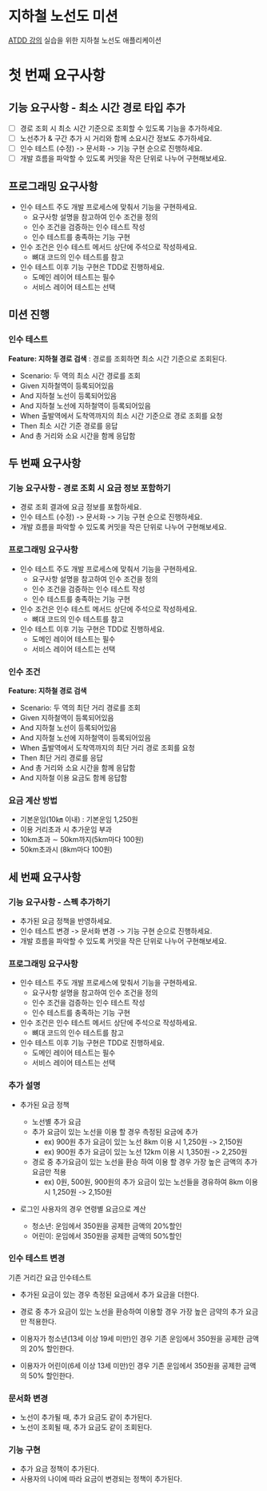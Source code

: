 # 지하철 노선도 미션
[ATDD 강의](https://edu.nextstep.camp/c/R89PYi5H) 실습을 위한 지하철 노선도 애플리케이션

# 첫 번째 요구사항

## 기능 요구사항 - 최소 시간 경로 타입 추가

- [ ] 경로 조회 시 최소 시간 기준으로 조회할 수 있도록 기능을 추가하세요.
- [ ] 노선추가 & 구간 추가 시 거리와 함께 소요시간 정보도 추가하세요.
- [ ] 인수 테스트 (수정) -> 문서화 -> 기능 구현 순으로 진행하세요.
- [ ] 개발 흐름을 파악할 수 있도록 커밋을 작은 단위로 나누어 구현해보세요.

## 프로그래밍 요구사항

- 인수 테스트 주도 개발 프로세스에 맞춰서 기능을 구현하세요.
  - 요구사항 설명을 참고하여 인수 조건을 정의
  - 인수 조건을 검증하는 인수 테스트 작성
  - 인수 테스트를 충족하는 기능 구현
- 인수 조건은 인수 테스트 메서드 상단에 주석으로 작성하세요.
  - 뼈대 코드의 인수 테스트를 참고
- 인수 테스트 이후 기능 구현은 TDD로 진행하세요.
  - 도메인 레이어 테스트는 필수
  - 서비스 레이어 테스트는 선택

## 미션 진행

### 인수 테스트

**Feature: 지하철 경로 검색** : 경로를 조회하면 최소 시간 기준으로 조회된다.

- Scenario: 두 역의 최소 시간 경로를 조회
- Given 지하철역이 등록되어있음
- And 지하철 노선이 등록되어있음
- And 지하철 노선에 지하철역이 등록되어있음
- When 출발역에서 도착역까지의 최소 시간 기준으로 경로 조회를 요청
- Then 최소 시간 기준 경로를 응답
- And 총 거리와 소요 시간을 함께 응답함


## 두 번째 요구사항

### 기능 요구사항 - 경로 조회 시 요금 정보 포함하기

- 경로 조회 결과에 요금 정보를 포함하세요.
- 인수 테스트 (수정) -> 문서화 -> 기능 구현 순으로 진행하세요.
- 개발 흐름을 파악할 수 있도록 커밋을 작은 단위로 나누어 구현해보세요.

### 프로그래밍 요구사항

- 인수 테스트 주도 개발 프로세스에 맞춰서 기능을 구현하세요.
  - 요구사항 설명을 참고하여 인수 조건을 정의
  - 인수 조건을 검증하는 인수 테스트 작성
  - 인수 테스트를 충족하는 기능 구현
- 인수 조건은 인수 테스트 메서드 상단에 주석으로 작성하세요.
  - 뼈대 코드의 인수 테스트를 참고
- 인수 테스트 이후 기능 구현은 TDD로 진행하세요.
  - 도메인 레이어 테스트는 필수
  - 서비스 레이어 테스트는 선택

### 인수 조건

**Feature: 지하철 경로 검색**

- Scenario: 두 역의 최단 거리 경로를 조회
- Given 지하철역이 등록되어있음
- And 지하철 노선이 등록되어있음
- And 지하철 노선에 지하철역이 등록되어있음
- When 출발역에서 도착역까지의 최단 거리 경로 조회를 요청
- Then 최단 거리 경로를 응답
- And 총 거리와 소요 시간을 함께 응답함
- And 지하철 이용 요금도 함께 응답함

### 요금 계산 방법

- 기본운임(10㎞ 이내) : 기본운임 1,250원
- 이용 거리초과 시 추가운임 부과
- 10km초과 ∼ 50km까지(5km마다 100원)
- 50km초과시 (8km마다 100원)

## 세 번째 요구사항

### 기능 요구사항 - 스펙 추가하기

- 추가된 요금 정책을 반영하세요.
- 인수 테스트 변경 -> 문서화 변경 -> 기능 구현 순으로 진행하세요.
- 개발 흐름을 파악할 수 있도록 커밋을 작은 단위로 나누어 구현해보세요.

### 프로그래밍 요구사항

- 인수 테스트 주도 개발 프로세스에 맞춰서 기능을 구현하세요.
  - 요구사항 설명을 참고하여 인수 조건을 정의
  - 인수 조건을 검증하는 인수 테스트 작성
  - 인수 테스트를 충족하는 기능 구현
- 인수 조건은 인수 테스트 메서드 상단에 주석으로 작성하세요.
  - 뼈대 코드의 인수 테스트를 참고
- 인수 테스트 이후 기능 구현은 TDD로 진행하세요.
  - 도메인 레이어 테스트는 필수
  - 서비스 레이어 테스트는 선택

### 추가 설명

- 추가된 요금 정책
  - 노선별 추가 요금
  - 추가 요금이 있는 노선을 이용 할 경우 측정된 요금에 추가
    - ex) 900원 추가 요금이 있는 노선 8km 이용 시 1,250원 -> 2,150원
    - ex) 900원 추가 요금이 있는 노선 12km 이용 시 1,350원 -> 2,250원
  - 경로 중 추가요금이 있는 노선을 환승 하여 이용 할 경우 가장 높은 금액의 추가 요금만 적용
    - ex) 0원, 500원, 900원의 추가 요금이 있는 노선들을 경유하여 8km 이용 시 1,250원 -> 2,150원

- 로그인 사용자의 경우 연령별 요금으로 계산
  - 청소년: 운임에서 350원을 공제한 금액의 20%할인
  - 어린이: 운임에서 350원을 공제한 금액의 50%할인

### 인수 테스트 변경

기존 거리간 요금 인수테스트

- 추가된 요금이 있는 경우 측정된 요금에서 추가 요금을 더한다.
- 경로 중 추가 요금이 있는 노선을 환승하여 이용할 경우 가장 높은 금약의 추가 요금만 적용한다.

- 이용자가 청소년(13세 이상 19세 미만)인 경우 기존 운임에서 350원을 공제한 금액의 20% 할인한다.
- 이용자가 어린이(6세 이상 13세 미만)인 경우 기존 운임에서 350원을 공제한 금액의 50% 할인한다.

### 문서화 변경

- 노선이 추가될 때, 추가 요금도 같이 추가된다.
- 노선이 조회될 때, 추가 요금도 같이 조회된다. 

### 기능 구현

- 추가 요금 정책이 추가된다.
- 사용자의 나이에 따라 요금이 변경되는 정책이 추가된다.
